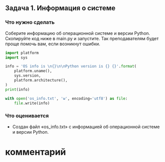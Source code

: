 ## Задача 1. Информация о системе
### Что нужно сделать
Соберите информацию об операционной системе и версии Python. Скопируйте код ниже в main.py и запустите. Так преподавателям будет проще помочь вам, если возникнут ошибки.

```python
import platform
import sys

info = 'OS info is \n{}\n\nPython version is {} {}'.format(
    platform.uname(),
    sys.version,
    platform.architecture(),
)
print(info)

with open('os_info.txt', 'w', encoding='utf8') as file:
    file.write(info)
```
### Что оценивается
- Создан файл «os_info.txt» с информацией об операционной системе и версии Python.
# комментарий